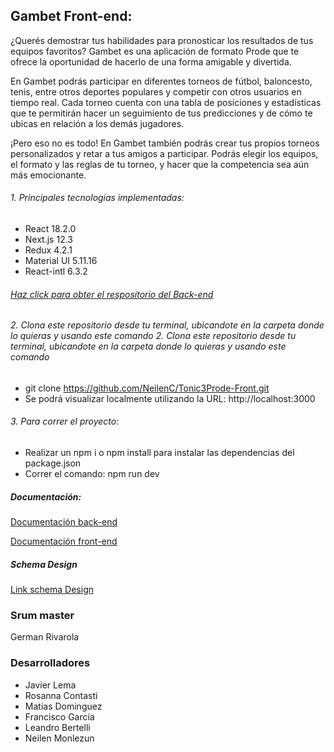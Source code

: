 ## Gambet Front-end:

¿Querés demostrar tus habilidades para pronosticar los resultados de tus equipos favoritos? Gambet es una aplicación de formato Prode que te ofrece la oportunidad de hacerlo de una forma amigable y divertida.

En Gambet podrás participar en diferentes torneos de fútbol, baloncesto, tenis, entre otros deportes populares y competir con otros usuarios en tiempo real. Cada torneo cuenta con una tabla de posiciones y estadísticas que te permitirán hacer un seguimiento de tus predicciones y de cómo te ubicas en relación a los demás jugadores.

¡Pero eso no es todo! En Gambet también podrás crear tus propios torneos personalizados y retar a tus amigos a participar. Podrás elegir los equipos, el formato y las reglas de tu torneo, y hacer que la competencia sea aún más emocionante.



######   1. Principales tecnologías implementadas: 

 - React 18.2.0
 - Next.js 12.3
 - Redux 4.2.1
 - Material UI 5.11.16
 - React-intl 6.3.2

######  [Haz click para obter el respositorio del Back-end](https://github.com/jalarg/tonic3Prode-Back/tree/main "Respositorio del Back-end")

######  2. Clona este repositorio desde tu terminal, ubicandote en la carpeta donde lo quieras y usando este comando 2. Clona este repositorio desde tu terminal, ubicandote en la carpeta donde lo quieras y usando este comando 
 - git clone https://github.com/NeilenC/Tonic3Prode-Front.git
 - Se podrá visualizar localmente utilizando la URL: http://localhost:3000


###### 3. Para correr el proyecto:
 - Realizar un npm i o npm install para instalar las dependencias del package.json
 - Correr el comando: npm run dev



#####  Documentación:

[Documentación back-end](https://docs.google.com/document/d/1Te8NMQOL4CBRzFNxGqUf6rmfGgq1-6RMboIku5EeGmI/edit# "Documentación back-end")



[Documentación front-end](https://docs.google.com/document/d/1VyDVmTAo_BNUzHJVdwMN3cyrpyL2xVifQdAQ0xW84bk/edit "Documentación front-end")

##### Schema Design

[Link schema Design](https://drive.google.com/file/d/1JsMOzJhIeHblGupsrkAqEVfMs0j5GgE4/view?pli=1 "Link schema Design")

###  Srum master 
German Rivarola 

### Desarrolladores 
* Javier Lema
* Rosanna Contasti
* Matias Dominguez
* Francisco García
* Leandro Bertelli
* Neilen Monlezun
